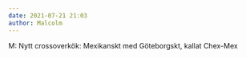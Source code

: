 ```yaml
---
date: 2021-07-21 21:03
author: Malcolm
---
```

M: Nytt crossoverkök: Mexikanskt med Göteborgskt, kallat Chex-Mex   
